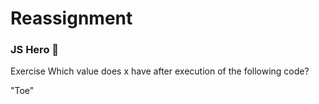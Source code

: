 # Reassignment

### JS Hero 🥋

Exercise
Which value does x have after execution of the following code? 

"Toe"
